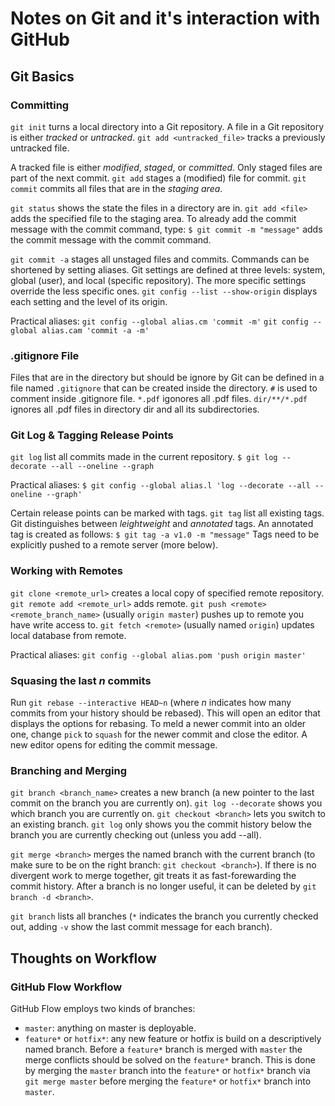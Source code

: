 # Notes on Git and it's interaction with GitHub

## Git Basics

### Committing

`git init` turns a local directory into a Git repository.
A file in a Git repository is either *tracked* or *untracked*.
`git add <untracked_file>` tracks a previously untracked file.

A tracked file is either *modified*, *staged*, or *committed*.
Only staged files are part of the next commit.
`git add` stages a (modified) file for commit.
`git commit` commits all files that are in the *staging area*.

`git status` shows the state the files in a directory are in.
`git add <file>` adds the specified file to the staging area.
To already add the commit message with the commit command, type:
`$ git commit -m "message"` adds the commit message with the commit command.

`git commit -a` stages all unstaged files and commits.
Commands can be shortened by setting aliases.
Git settings are defined at three levels: system, global (user), and local (specific repository).
The more specific settings override the less specific ones.
`git config --list --show-origin` displays each setting and the level of its origin.

Practical aliases:
`git config --global alias.cm 'commit -m'`
`git config --global alias.cam 'commit -a -m'`

### .gitignore File 

Files that are in the directory but should be ignore by Git can be defined in a file named `.gitignore` that can be created inside the directory.
`#` is used to comment inside .gitignore file.
`*.pdf` igonores all .pdf files.
`dir/**/*.pdf` ignores all .pdf files in directory dir and all its subdirectories.

### Git Log & Tagging Release Points

`git log` list all commits made in the current repository.
`$ git log --decorate --all --oneline --graph`

Practical aliases:
`$ git config --global alias.l 'log --decorate --all --oneline --graph'`

Certain release points can be marked with tags.
`git tag` list all existing tags.
Git distinguishes between *leightweight* and *annotated* tags.
An annotated tag is created as follows:
`$ git tag -a v1.0 -m "message"`
Tags need to be explicitly pushed to a remote server (more below).

### Working with Remotes

`git clone <remote_url>` creates a local copy of specified remote repository.
`git remote add <remote_url>` adds remote.
`git push <remote> <remote_branch_name>` (usually `origin master`) pushes up to remote you have write access to.
`git fetch <remote>` (usually named `origin`) updates local database from remote.

Practical aliases:
`git config --global alias.pom 'push origin master'`

### Squasing the last *n* commits
Run `git rebase --interactive HEAD~n` (where *n* indicates how many commits from your history should be rebased).
This will open an editor that displays the options for rebasing.
To meld a newer commit into an older one, change `pick` to `squash` for the newer commit and close the editor.
A new editor opens for editing the commit message.

### Branching and Merging
`git branch <branch_name>` creates a new branch (a new pointer to the last commit on the branch you are currently on).
`git log --decorate` shows you which branch you are currently on.
`git checkout <branch>` lets you switch to an existing branch.
`git log` only shows you the commit history below the branch you are currently checking out (unless you add --all).

`git merge <branch>` merges the named branch with the current branch (to make sure to be on the right branch: `git checkout <branch>`).
If there is no divergent work to merge together, git treats it as fast-forewarding the commit history.
After a branch is no longer useful, it can be deleted by `git branch -d <branch>`.

`git branch` lists all branches (`*` indicates the branch you currently checked out, adding `-v` show the last commit message for each branch).

## Thoughts on Workflow

### GitHub Flow Workflow

GitHub Flow employs two kinds of branches:
- `master`: anything on master is deployable.
- `feature*` or `hotfix*`: any new feature or hotfix is build on a descriptively named branch.
Before a `feature*` branch is merged with `master` the merge conflicts should be solved on the `feature*` branch.
This is done by merging the `master` branch into the `feature*` or `hotfix*` branch via `git merge master` before merging the `feature*` or `hotfix*` branch into `master`.

